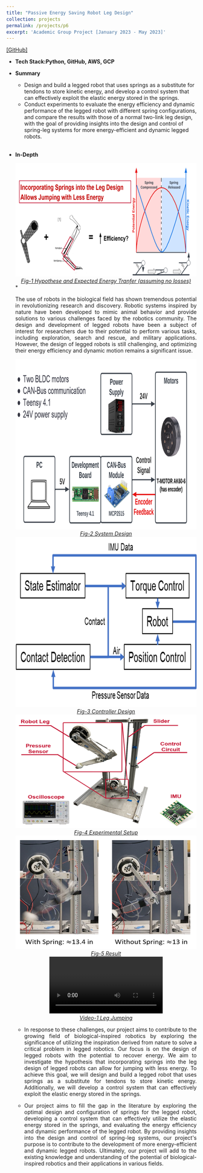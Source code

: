 ```yaml
---
title: "Passive Energy Saving Robot Leg Design"
collection: projects
permalink: /projects/p6
excerpt: 'Academic Group Project [January 2023 - May 2023]'
---
```

[[GitHub]](https://github.com/zixinz990/tmotor_control.git)
* <b>Tech Stack:Python, GitHub, AWS, GCP</b> 
* <b> Summary </b>
  * Design and build a legged robot that uses springs as a substitute for tendons to store kinetic energy, and develop a control system that can effectively exploit the elastic energy stored in the springs.
  *  Conduct experiments to evaluate the energy efficiency and dynamic performance of the legged robot with different spring configurations, and compare the results with those of a normal two-link leg design, with the goal of providing insights into the design and control of spring-leg systems for more energy-efficient and dynamic legged robots.
  <br><br>
* <b> In-Depth </b>
  <div style="text-align:center">
    <img src="/images/Leg_Design_1.png" alt="leg" style="width:600px;height:300px;">
  </div>
  <figcaption style="text-align: center;"><u><em>Fig-1 Hypothese and Expected Energy Tranfer (assuming no losses)</em></u></figcaption>
  * <p style="text-align: justify;">The use of robots in the biological field has shown tremendous potential in revolutionizing research and discovery. Robotic systems inspired by nature have been developed to mimic animal behavior and provide solutions to various challenges faced by the robotics community. The design and development of legged robots have been a subject of interest for researchers due to their potential to perform various tasks, including exploration, search and rescue, and military applications. However, the design of legged robots is still challenging, and optimizing their energy efficiency and dynamic motion remains a significant issue.</p>

  <div style="text-align:center">
    <img src="/images/Leg_Design_2.png" alt="leg" style="width:600px;height:450px;">
  </div>
  <figcaption style="text-align: center;"><u><em>Fig-2 System Design</em></u></figcaption>


  <div style="text-align:center">
    <img src="/images/Leg_Design_3.png" alt="leg" style="width:600px;height:450px;">
  </div>
  <figcaption style="text-align: center;"><u><em>Fig-3 Controller Design</em></u></figcaption>


  <div style="text-align:center">
    <img src="/images/Leg_Design_4.png" alt="leg" style="width:600px;height:300px;">
  </div>
  <figcaption style="text-align: center;"><u><em>Fig-4 Experimental Setup</em></u></figcaption>


  <div style="text-align:center">
    <img src="/images/Leg_Design_5.png" alt="leg" style="width:600px;height:300px;">
  </div>
  <figcaption style="text-align: center;"><u><em>Fig-5 Result</em></u></figcaption>


  <div style="text-align:center">
    <video src="/images/Leg_Design_Video.mp4" controls="controls" style="max-width: 750px;"></video>
    </div>
  <figcaption style="text-align: center;"><u><em>Video-1 Leg Jumping</em></u></figcaption>

  * <p style="text-align: justify;">In response to these challenges, our project aims to contribute to the growing field of biological-inspired robotics by exploring the significance of utilizing the inspiration derived from nature to solve a critical problem in legged robotics. Our focus is on the design of legged robots with the potential to recover energy. We aim to investigate the hypothesis that incorporating springs into the leg design of legged robots can allow for jumping with less energy. To achieve this goal, we will design and build a legged robot that uses springs as a substitute for tendons to store kinetic energy. Additionally, we will develop a control system that can effectively exploit the elastic energy stored in the springs.</p>
  * <p style="text-align: justify;">Our project aims to fill the gap in the literature by exploring the optimal design and configuration of springs for the legged robot, developing a control system that can effectively utilize the elastic energy stored in the springs, and evaluating the energy efficiency and dynamic performance of the legged robot. By providing insights into the design and control of spring-leg systems, our project's purpose is to contribute to the development of more energy-efficient and dynamic legged robots. Ultimately, our project will add to the existing knowledge and understanding of the potential of biological-inspired robotics and their applications in various fields.</p>
